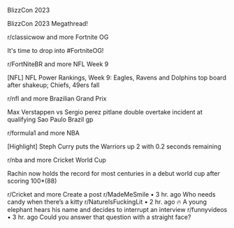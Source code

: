 BlizzCon 2023

BlizzCon 2023 Megathread!

r/classicwow
and more
Fortnite OG

It's time to drop into #FortniteOG!

r/FortNiteBR
and more
NFL Week 9

[NFL] NFL Power Rankings, Week 9: Eagles, Ravens and Dolphins top board after shakeup; Chiefs, 49ers fall

r/nfl
and more
Brazilian Grand Prix

Max Verstappen vs Sergio perez pitlane double overtake incident at qualifying Sao Paulo Brazil gp

r/formula1
and more
NBA

[Highlight] Steph Curry puts the Warriors up 2 with 0.2 seconds remaining

r/nba
and more
Cricket World Cup

Rachin now holds the record for most centuries in a debut world cup after scoring 100*(88)

r/Cricket
and more
Create a post
r/MadeMeSmile
•
3 hr. ago
Who needs candy when there’s a kitty
r/NatureIsFuckingLit
•
2 hr. ago
🔥 A young elephant hears his name and decides to interrupt an interview
r/funnyvideos
•
3 hr. ago
Could you answer that question with a straight face?
 